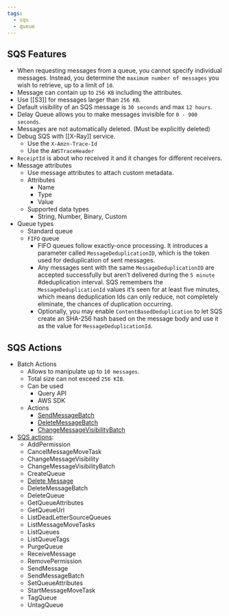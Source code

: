 ```yaml
---
tags:
  - sqs
  - queue
---
```

## SQS Features
- When requesting messages from a queue, you cannot specify individual messages. Instead, you determine the `maximum number of messages` you wish to retrieve, up to a limit of `10`.
- Message can contain up to `256 KB` including the attributes. 
- Use [[S3]] for messages larger than `256 KB`.
- Default visibility of an SQS message is `30 seconds` and max `12 hours`.
- Delay Queue allows you to make messages invisible for `0 - 900 seconds`.
- Messages are not automatically deleted. (Must be explicitly deleted)
- Debug SQS with [[X-Ray]] service.
	- Use the `X-Amzn-Trace-Id`
	- Use the `AWSTraceHeader`
- `ReceiptId` is about who received it and it changes for different receivers.
- Message attributes
	- Use message attributes to attach custom metadata.
	- Attributes
		- Name
		- Type
		- Value
	- Supported data types
		- String, Number, Binary, Custom
- Queue types
	- Standard queue
	- `FIFO` queue
		- FIFO queues follow exactly-once processing. It introduces a parameter called `MessageDeduplicationID`, which is the token used for deduplication of sent messages.
		- Any messages sent with the same `MessageDeduplicationID` are accepted successfully but aren’t delivered during the `5 minute` #deduplication interval. SQS remembers the `MessageDeduplicationId` values it’s seen for at least five minutes, which means deduplication Ids can only reduce, not completely eliminate, the chances of duplication occurring.
		- Optionally, you may enable `ContentBasedDeduplication` to let SQS create an SHA-256 hash based on the message body and use it as the value for `MessageDeduplicationId`.


## SQS Actions
- Batch Actions
	- Allows to manipulate up to `10 messages`.
	- Total size can not exceed `256 KİB`.
	- Can be used
		- Query API
		- AWS SDK
	- Actions
		- [SendMessageBatch](https://docs.aws.amazon.com/AWSSimpleQueueService/latest/APIReference/API_SendMessageBatch.html)
		* [DeleteMessageBatch](https://docs.aws.amazon.com/AWSSimpleQueueService/latest/APIReference/API_DeleteMessageBatch.html)
		- [ChangeMessageVisibilityBatch](https://docs.aws.amazon.com/AWSSimpleQueueService/latest/APIReference/API_ChangeMessageVisibilityBatch.html)
- [SQS actions](https://docs.aws.amazon.com/AWSSimpleQueueService/latest/APIReference/API_Operations.html):
	- AddPermission
	- CancelMessageMoveTask
	- ChangeMessageVisibility
	- ChangeMessageVisibilityBatch
	- CreateQueue
	- [Delete Message](https://docs.aws.amazon.com/AWSSimpleQueueService/latest/APIReference/API_DeleteMessage.html)
	- DeleteMessageBatch
	- DeleteQueue
	- GetQueueAttributes
	- GetQueueUrl
	- ListDeadLetterSourceQueues
	- ListMessageMoveTasks
	- ListQueues
	- ListQueueTags
	- PurgeQueue
	- ReceiveMessage
	- RemovePermission
	- SendMessage
	- SendMessageBatch
	- SetQueueAttributes
	- StartMessageMoveTask
	- TagQueue
	- UntagQueue

